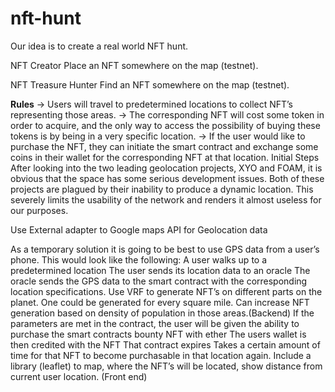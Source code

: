 # nft-hunt

Our idea is to create a real world NFT hunt. 


NFT Creator
Place an NFT somewhere on the map (testnet).

NFT Treasure Hunter
Find an NFT somewhere on the map (testnet).

**Rules**
→ Users will travel to predetermined locations to collect NFT’s representing those areas. 
→ The corresponding NFT will cost some token in order to acquire, and the only way to access the possibility of buying these tokens is by being in a very specific location. 
→ If the user would like to purchase the NFT, they can initiate the smart contract and exchange some coins in their wallet for the corresponding NFT at that location.
Initial Steps
After looking into the two leading geolocation projects, XYO and FOAM, it is obvious that the space has some serious development issues. Both of these projects are plagued by their inability to produce a dynamic location. This severely limits the usability of the network and renders it almost useless for our purposes. 

Use External adapter to Google maps API for Geolocation data

As a temporary solution it is going to be best to use GPS data from a user’s phone. This would look like the following:
A user walks up to a predetermined location 
The user sends its location data to an oracle
The oracle sends the GPS data to the smart contract with the corresponding location specifications. 
Use VRF to generate NFT’s on different parts on the planet. One could be generated for every square mile. Can increase NFT generation based on density of population in those areas.(Backend)
If the parameters are met in the contract, the user will be given the ability to purchase the smart contracts bounty NFT with ether
The users wallet is then credited with the NFT
That contract expires
Takes a certain amount of time for that NFT to become purchasable in that location again.
Include a library (leaflet) to map, where the NFT’s will be located, show distance from current user location. (Front end)

